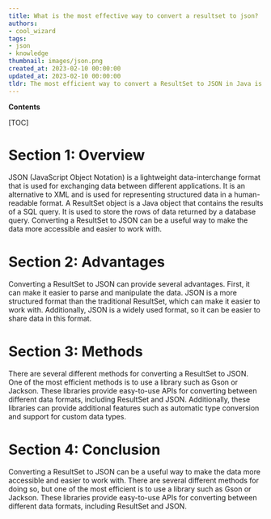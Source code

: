 ```yaml
---
title: What is the most effective way to convert a resultset to json?
authors:
- cool_wizard
tags:
- json
- knowledge
thumbnail: images/json.png
created_at: 2023-02-10 00:00:00
updated_at: 2023-02-10 00:00:00
tldr: The most efficient way to convert a ResultSet to JSON in Java is to use a library such as Jackson or Gson.
---
```


**Contents**

[TOC]

# Section 1: Overview

JSON (JavaScript Object Notation) is a lightweight data-interchange format that is used for exchanging data between different applications. It is an alternative to XML and is used for representing structured data in a human-readable format. A ResultSet object is a Java object that contains the results of a SQL query. It is used to store the rows of data returned by a database query. Converting a ResultSet to JSON can be a useful way to make the data more accessible and easier to work with.

# Section 2: Advantages

Converting a ResultSet to JSON can provide several advantages. First, it can make it easier to parse and manipulate the data. JSON is a more structured format than the traditional ResultSet, which can make it easier to work with. Additionally, JSON is a widely used format, so it can be easier to share data in this format.

# Section 3: Methods

There are several different methods for converting a ResultSet to JSON. One of the most efficient methods is to use a library such as Gson or Jackson. These libraries provide easy-to-use APIs for converting between different data formats, including ResultSet and JSON. Additionally, these libraries can provide additional features such as automatic type conversion and support for custom data types.

# Section 4: Conclusion

Converting a ResultSet to JSON can be a useful way to make the data more accessible and easier to work with. There are several different methods for doing so, but one of the most efficient is to use a library such as Gson or Jackson. These libraries provide easy-to-use APIs for converting between different data formats, including ResultSet and JSON.
